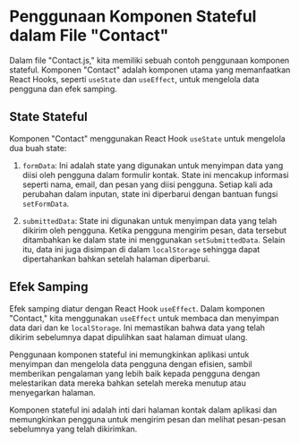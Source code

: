 # Penggunaan Komponen Stateful dalam File "Contact"

Dalam file "Contact.js," kita memiliki sebuah contoh penggunaan komponen stateful. Komponen "Contact" adalah komponen utama yang memanfaatkan React Hooks, seperti `useState` dan `useEffect`, untuk mengelola data pengguna dan efek samping.

## State Stateful

Komponen "Contact" menggunakan React Hook `useState` untuk mengelola dua buah state:

1. `formData`: Ini adalah state yang digunakan untuk menyimpan data yang diisi oleh pengguna dalam formulir kontak. State ini mencakup informasi seperti nama, email, dan pesan yang diisi pengguna. Setiap kali ada perubahan dalam inputan, state ini diperbarui dengan bantuan fungsi `setFormData`.

2. `submittedData`: State ini digunakan untuk menyimpan data yang telah dikirim oleh pengguna. Ketika pengguna mengirim pesan, data tersebut ditambahkan ke dalam state ini menggunakan `setSubmittedData`. Selain itu, data ini juga disimpan di dalam `localStorage` sehingga dapat dipertahankan bahkan setelah halaman diperbarui.

## Efek Samping

Efek samping diatur dengan React Hook `useEffect`. Dalam komponen "Contact," kita menggunakan `useEffect` untuk membaca dan menyimpan data dari dan ke `localStorage`. Ini memastikan bahwa data yang telah dikirim sebelumnya dapat dipulihkan saat halaman dimuat ulang.

Penggunaan komponen stateful ini memungkinkan aplikasi untuk menyimpan dan mengelola data pengguna dengan efisien, sambil memberikan pengalaman yang lebih baik kepada pengguna dengan melestarikan data mereka bahkan setelah mereka menutup atau menyegarkan halaman.

Komponen stateful ini adalah inti dari halaman kontak dalam aplikasi dan memungkinkan pengguna untuk mengirim pesan dan melihat pesan-pesan sebelumnya yang telah dikirimkan.
